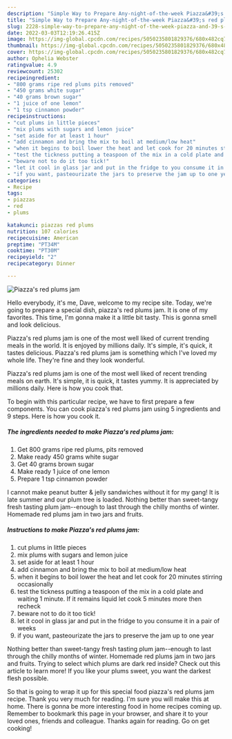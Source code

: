 ```yaml
---
description: "Simple Way to Prepare Any-night-of-the-week Piazza&#39;s red plums jam"
title: "Simple Way to Prepare Any-night-of-the-week Piazza&#39;s red plums jam"
slug: 2228-simple-way-to-prepare-any-night-of-the-week-piazza-and-39-s-red-plums-jam
date: 2022-03-03T12:19:26.415Z
image: https://img-global.cpcdn.com/recipes/5050235801829376/680x482cq70/piazzas-red-plums-jam-recipe-main-photo.jpg
thumbnail: https://img-global.cpcdn.com/recipes/5050235801829376/680x482cq70/piazzas-red-plums-jam-recipe-main-photo.jpg
cover: https://img-global.cpcdn.com/recipes/5050235801829376/680x482cq70/piazzas-red-plums-jam-recipe-main-photo.jpg
author: Ophelia Webster
ratingvalue: 4.9
reviewcount: 25302
recipeingredient:
- "800 grams ripe red plums pits removed"
- "450 grams white sugar"
- "40 grams brown sugar"
- "1 juice of one lemon"
- "1 tsp cinnamon powder"
recipeinstructions:
- "cut plums in little pieces"
- "mix plums with sugars and lemon juice"
- "set aside for at least 1 hour"
- "add cinnamon and bring the mix to boil at medium/low heat"
- "when it begins to boil lower the heat and let cook for 20 minutes stirring occasionally"
- "test the tickness putting a teaspoon of the mix in a cold plate and waiting 1 minute. If it remains liquid let cook 5 minutes more then recheck"
- "beware not to do it too tick!"
- "let it cool in glass jar and put in the fridge to you consume it in a pair of weeks"
- "if you want, pasteourizate the jars to preserve the jam up to one year"
categories:
- Recipe
tags:
- piazzas
- red
- plums

katakunci: piazzas red plums 
nutrition: 107 calories
recipecuisine: American
preptime: "PT34M"
cooktime: "PT30M"
recipeyield: "2"
recipecategory: Dinner

---
```



![Piazza's red plums jam](https://img-global.cpcdn.com/recipes/5050235801829376/680x482cq70/piazzas-red-plums-jam-recipe-main-photo.jpg)

Hello everybody, it's me, Dave, welcome to my recipe site. Today, we're going to prepare a special dish, piazza's red plums jam. It is one of my favorites. This time, I'm gonna make it a little bit tasty. This is gonna smell and look delicious.

Piazza's red plums jam is one of the most well liked of current trending meals in the world. It is enjoyed by millions daily. It's simple, it's quick, it tastes delicious. Piazza's red plums jam is something which I've loved my whole life. They're fine and they look wonderful.

Piazza's red plums jam is one of the most well liked of recent trending meals on earth. It's simple, it is quick, it tastes yummy. It is appreciated by millions daily. Here is how you cook that.


To begin with this particular recipe, we have to first prepare a few components. You can cook piazza's red plums jam using 5 ingredients and 9 steps. Here is how you cook it.

<!--inarticleads1-->

##### The ingredients needed to make Piazza's red plums jam:

1. Get 800 grams ripe red plums, pits removed
1. Make ready 450 grams white sugar
1. Get 40 grams brown sugar
1. Make ready 1 juice of one lemon
1. Prepare 1 tsp cinnamon powder


I cannot make peanut butter & jelly sandwiches without it for my gang! It is late summer and our plum tree is loaded. Nothing better than sweet-tangy fresh tasting plum jam--enough to last through the chilly months of winter. Homemade red plums jam in two jars and fruits. 

<!--inarticleads2-->

##### Instructions to make Piazza's red plums jam:

1. cut plums in little pieces
1. mix plums with sugars and lemon juice
1. set aside for at least 1 hour
1. add cinnamon and bring the mix to boil at medium/low heat
1. when it begins to boil lower the heat and let cook for 20 minutes stirring occasionally
1. test the tickness putting a teaspoon of the mix in a cold plate and waiting 1 minute. If it remains liquid let cook 5 minutes more then recheck
1. beware not to do it too tick!
1. let it cool in glass jar and put in the fridge to you consume it in a pair of weeks
1. if you want, pasteourizate the jars to preserve the jam up to one year


Nothing better than sweet-tangy fresh tasting plum jam--enough to last through the chilly months of winter. Homemade red plums jam in two jars and fruits. Trying to select which plums are dark red inside? Check out this article to learn more! If you like your plums sweet, you want the darkest flesh possible. 

So that is going to wrap it up for this special food piazza's red plums jam recipe. Thank you very much for reading. I'm sure you will make this at home. There is gonna be more interesting food in home recipes coming up. Remember to bookmark this page in your browser, and share it to your loved ones, friends and colleague. Thanks again for reading. Go on get cooking!

